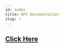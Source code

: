 ```yaml
---
id: index
title: API Documentation
slug: /
---
```


## [Click Here](https://github.com/I-Stem/frontend)
